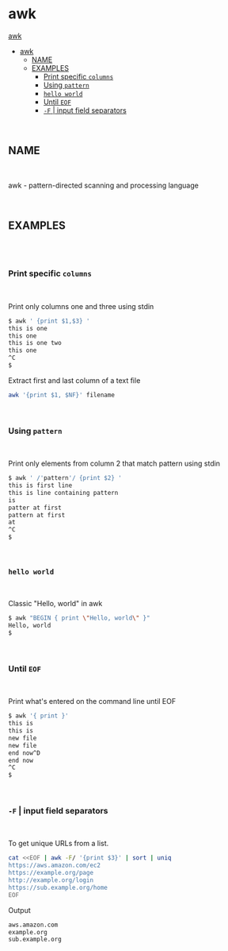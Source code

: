# awk

[awk](https://man7.org/linux/man-pages/man1/awk.1p.html)

- [awk](#awk)
  - [NAME](#name)
  - [EXAMPLES](#examples)
    - [Print specific `columns`](#print-specific-columns)
    - [Using `pattern`](#using-pattern)
    - [`hello world`](#hello-world)
    - [Until `EOF`](#until-eof)
    - [`-F` | input field separators](#-f--input-field-separators)

<br>

## NAME

<br>

awk - pattern-directed scanning and processing language

<br>

## EXAMPLES

<br>

<br>

### Print specific `columns`

<br>

Print only columns one and three using stdin

```bash
$ awk ' {print $1,$3} '
this is one
this one
this is one two
this one
^C
$ 
```

Extract first and last column of a text file

```bash
awk '{print $1, $NF}' filename
```

<br>

### Using `pattern`

<br>

Print only elements from column 2 that match pattern using stdin

```bash
$ awk ' /'pattern'/ {print $2} '
this is first line
this is line containing pattern
is
patter at first
pattern at first
at
^C
$
```

<br>

### `hello world`

<br>

Classic "Hello, world" in awk

```bash
$ awk "BEGIN { print \"Hello, world\" }"
Hello, world
$
```

<br>

### Until `EOF`

<br>

Print what's entered on the command line until EOF

```bash
$ awk '{ print }'
this is
this is
new file
new file
end now^D
end now
^C
$
```

<br>

### `-F` | input field separators

<br>

To get unique URLs from a list.

```bash
cat <<EOF | awk -F/ '{print $3}' | sort | uniq
https://aws.amazon.com/ec2
https://example.org/page
http://example.org/login
https://sub.example.org/home
EOF
```

Output

```bash
aws.amazon.com
example.org
sub.example.org
```

